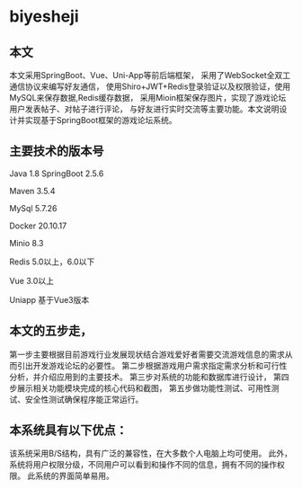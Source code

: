 # biyesheji
## 本文
本文采用SpringBoot、Vue、Uni-App等前后端框架，
采用了WebSocket全双工通信协议来编写好友通信，
使用Shiro+JWT+Redis登录验证以及权限验证，使用MySQL来保存数据,Redis缓存数据，
采用Mioin框架保存图片，实现了游戏论坛用户发表帖子、对帖子进行评论，
与好友进行实时交流等主要功能。本文说明设计并实现基于SpringBoot框架的游戏论坛系统。
## 主要技术的版本号
Java	1.8
SpringBoot	2.5.6

Maven	3.5.4

MySql	5.7.26

Docker	20.10.17

Minio	8.3

Redis	5.0以上，6.0以下

Vue	3.0以上

Uniapp	基于Vue3版本

## 本文的五步走，
第一步主要根据目前游戏行业发展现状结合游戏爱好者需要交流游戏信息的需求从而引出开发游戏论坛的必要性。
第二步根据游戏用户需求指定需求分析和可行性分析，并介绍应用到的主要技术。
第三步对系统的功能和数据库进行设计，
第四步展示相关功能模块完成的核心代码和截图，
第五步做功能性测试、可用性测试、安全性测试确保程序能正常运行。
## 本系统具有以下优点：
该系统采用B/S结构，具有广泛的兼容性，在大多数个人电脑上均可使用。
此外，系统将用户权限分级，不同用户可以看到和操作不同的信息，拥有不同的操作权限。
此系统的界面简单易用。
